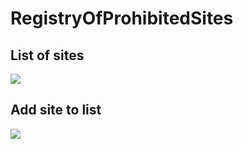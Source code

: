 # RegistryOfProhibitedSites
## List of sites
<img src="https://camo.githubusercontent.com/d37495a8a5f169936326f57ee43367775b9eff32/68747470733a2f2f70702e757365726170692e636f6d2f633833373232342f763833373232343334392f35343232392f6452475f4c625a596549412e6a7067"/>

## Add site to list
<img src="https://camo.githubusercontent.com/2f97c61fd8a35019784d24e5a4d89aa33852460c/68747470733a2f2f70702e757365726170692e636f6d2f633833373232342f763833373232343334392f35343232302f7253596243675a61626d672e6a7067"/>
